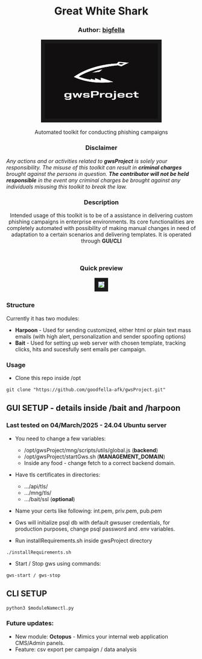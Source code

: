 <h1 align="center">Great White Shark</h3>
<h3 align="center">Author: <a href="https://nikolazivkovic.me">bigfella</a></h3>

<p align="center">
<img src="./imgs/gwslogo.png" width="300" height="200" border="10"/>
</p>
<p align="center">Automated toolkit for conducting phishing campaigns</p>

<h3><p align="center">Disclaimer</p></h3>

<i align="center">Any actions and or activities related to <b>gwsProject</b> is solely your responsibility. The misuse of this toolkit can result in <b>criminal charges</b> brought against the persons in question. <b>The contributor will not be held responsible</b> in the event any criminal charges be brought against any individuals misusing this toolkit to break the law.</i>

<h3><p align="center">Description</p></h3>

<p align="center">Intended usage of this toolkit is to be of a assistance in delivering custom phishing campaigns in enterprise environments. Its core functionalities are completely automated with possibility of making manual changes in need of adaptation to a certain scenarios and delivering templates. It is operated through <b>GUI/CLI</b></p><br>

<h3><p align="center">Quick preview</p></h3>
<p align="center">
<img src="./imgs/demo.gif" border="10"/>
</p>


### Structure

Currently it has two modules:

- <b>Harpoon</b> - Used for sending customized, either html or plain text mass emails (with high alert, personalization and sender spoofing options)
- <b>Bait</b> - Used for setting up web server with chosen template, tracking clicks, hits and sucesfully sent emails per campaign.

### Usage
- Clone this repo inside /opt
```
git clone "https://github.com/goodfella-afk/gwsProject.git"
```


## GUI SETUP - details inside /bait and /harpoon
### Last tested on 04/March/2025 - 24.04 Ubuntu server

- You need to change a few variables:
  - /opt/gwsProject/mng/scripts/utils/global.js (<b>backend</b>)
  - /opt/gwsProject/startGws.sh (<b>MANAGEMENT_DOMAIN</b>)
  - Inside any food - change fetch to a correct backend domain.

- Have tls certificates in directories:
  - .../api/tls/
  - .../mng/tls/
  - .../bait/ssl (<b>optional</b>)
  
- Name your certs like following: int.pem, priv.pem, pub.pem
- Gws will initialize psql db with default gwsuser credentials, for production purposes, change psql password and .env variables.

- Run installRequirements.sh inside gwsProject directory
```
./installRequirements.sh
```
- Start / Stop gws using commands:
```
gws-start / gws-stop
```

## CLI SETUP 
```
python3 $moduleNamectl.py
```

### Future updates: 
- New module: <b>Octopus</b> - Mimics your internal web application CMS/Admin panels.
- Feature: csv export per campaign / data analysis
